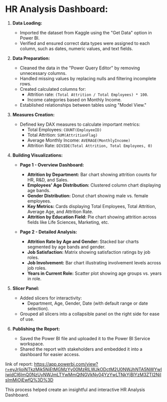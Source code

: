 # HR Analysis Dashboard:

1. **Data Loading:**
   - Imported the dataset from Kaggle using the "Get Data" option in Power BI.
   - Verified and ensured correct data types were assigned to each column, such as dates, numeric values, and text fields.

2. **Data Preparation:**
   - Cleaned the data in the "Power Query Editor" by removing unnecessary columns.
   - Handled missing values by replacing nulls and filtering incomplete rows.
   - Created calculated columns for:
     - Attrition rate: `(Total Attrition / Total Employees) * 100`.
     - Income categories based on Monthly Income.
   - Established relationships between tables using "Model View."

3. **Measures Creation:**
   - Defined key DAX measures to calculate important metrics:
     - Total Employees: `COUNT(EmployeeID)`
     - Total Attrition: `SUM(AttritionFlag)`
     - Average Monthly Income: `AVERAGE(MonthlyIncome)`
     - Attrition Rate: `DIVIDE(Total Attrition, Total Employees, 0)`

4. **Building Visualizations:**
   - **Page 1 - Overview Dashboard:**
     - **Attrition by Department:** Bar chart showing attrition counts for HR, R&D, and Sales.
     - **Employees' Age Distribution:** Clustered column chart displaying age bands.
     - **Gender Distribution:** Donut chart showing male vs. female employees.
     - **Key Metrics:** Cards displaying Total Employees, Total Attrition, Average Age, and Attrition Rate.
     - **Attrition by Education Field:** Pie chart showing attrition across fields like Life Sciences, Marketing, etc.

   - **Page 2 - Detailed Analysis:**
     - **Attrition Rate by Age and Gender:** Stacked bar charts segmented by age bands and gender.
     - **Job Satisfaction:** Matrix showing satisfaction ratings by job roles.
     - **Job Involvement:** Bar chart illustrating involvement levels across job roles.
     - **Years in Current Role:** Scatter plot showing age groups vs. years in role.

5. **Slicer Panel:**
   - Added slicers for interactivity:
     - Department, Age, Gender, Date (with default range or date selection).
   - Grouped all slicers into a collapsible panel on the right side for ease of use.

6. **Publishing the Report:**
   - Saved the Power BI file and uploaded it to the Power BI Service workspace.
   - Shared the report with stakeholders and embedded it into a dashboard for easier access.

link of report: https://app.powerbi.com/view?r=eyJrIjoiNTkzMjk5NjEtMGMzYy00MzRlLWJkODctM2U0NWJhNTA5NWYwIiwidCI6ImQ0NzUyNWJmLTYwMmQtNGVkNy04YzYwLTNkYjBlYzM3ZTI2NiIsImMiOjEwfQ%3D%3D

This process helped create an insightful and interactive HR Analysis Dashboard.
